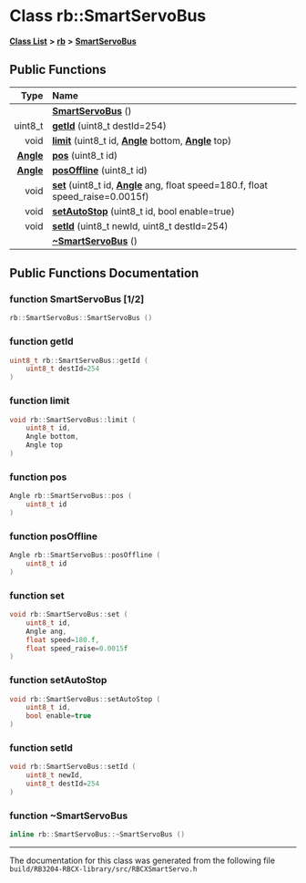 
# Class rb::SmartServoBus


[**Class List**](annotated.md) **>** [**rb**](namespacerb.md) **>** [**SmartServoBus**](classrb_1_1SmartServoBus.md)




















## Public Functions

| Type | Name |
| ---: | :--- |
|   | [**SmartServoBus**](classrb_1_1SmartServoBus.md#function-smartservobus-12) () <br> |
|  uint8\_t | [**getId**](classrb_1_1SmartServoBus.md#function-getid) (uint8\_t destId=254) <br> |
|  void | [**limit**](classrb_1_1SmartServoBus.md#function-limit) (uint8\_t id, [**Angle**](classrb_1_1Angle.md) bottom, [**Angle**](classrb_1_1Angle.md) top) <br> |
|  [**Angle**](classrb_1_1Angle.md) | [**pos**](classrb_1_1SmartServoBus.md#function-pos) (uint8\_t id) <br> |
|  [**Angle**](classrb_1_1Angle.md) | [**posOffline**](classrb_1_1SmartServoBus.md#function-posoffline) (uint8\_t id) <br> |
|  void | [**set**](classrb_1_1SmartServoBus.md#function-set) (uint8\_t id, [**Angle**](classrb_1_1Angle.md) ang, float speed=180.f, float speed\_raise=0.0015f) <br> |
|  void | [**setAutoStop**](classrb_1_1SmartServoBus.md#function-setautostop) (uint8\_t id, bool enable=true) <br> |
|  void | [**setId**](classrb_1_1SmartServoBus.md#function-setid) (uint8\_t newId, uint8\_t destId=254) <br> |
|   | [**~SmartServoBus**](classrb_1_1SmartServoBus.md#function-smartservobus) () <br> |








## Public Functions Documentation


### function SmartServoBus [1/2]


```cpp
rb::SmartServoBus::SmartServoBus () 
```



### function getId 


```cpp
uint8_t rb::SmartServoBus::getId (
    uint8_t destId=254
) 
```



### function limit 


```cpp
void rb::SmartServoBus::limit (
    uint8_t id,
    Angle bottom,
    Angle top
) 
```



### function pos 


```cpp
Angle rb::SmartServoBus::pos (
    uint8_t id
) 
```



### function posOffline 


```cpp
Angle rb::SmartServoBus::posOffline (
    uint8_t id
) 
```



### function set 


```cpp
void rb::SmartServoBus::set (
    uint8_t id,
    Angle ang,
    float speed=180.f,
    float speed_raise=0.0015f
) 
```



### function setAutoStop 


```cpp
void rb::SmartServoBus::setAutoStop (
    uint8_t id,
    bool enable=true
) 
```



### function setId 


```cpp
void rb::SmartServoBus::setId (
    uint8_t newId,
    uint8_t destId=254
) 
```



### function ~SmartServoBus 


```cpp
inline rb::SmartServoBus::~SmartServoBus () 
```



------------------------------
The documentation for this class was generated from the following file `build/RB3204-RBCX-library/src/RBCXSmartServo.h`